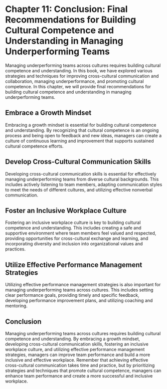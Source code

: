 Chapter 11: Conclusion: Final Recommendations for Building Cultural Competence and Understanding in Managing Underperforming Teams
==================================================================================================================================

Managing underperforming teams across cultures requires building cultural competence and understanding. In this book, we have explored various strategies and techniques for improving cross-cultural communication and collaboration, managing underperformance, and promoting cultural competence. In this chapter, we will provide final recommendations for building cultural competence and understanding in managing underperforming teams.

Embrace a Growth Mindset
------------------------

Embracing a growth mindset is essential for building cultural competence and understanding. By recognizing that cultural competence is an ongoing process and being open to feedback and new ideas, managers can create a culture of continuous learning and improvement that supports sustained cultural competence efforts.

Develop Cross-Cultural Communication Skills
-------------------------------------------

Developing cross-cultural communication skills is essential for effectively managing underperforming teams from diverse cultural backgrounds. This includes actively listening to team members, adapting communication styles to meet the needs of different cultures, and utilizing effective nonverbal communication.

Foster an Inclusive Workplace Culture
-------------------------------------

Fostering an inclusive workplace culture is key to building cultural competence and understanding. This includes creating a safe and supportive environment where team members feel valued and respected, providing opportunities for cross-cultural exchange and learning, and incorporating diversity and inclusion into organizational values and practices.

Utilize Effective Performance Management Strategies
---------------------------------------------------

Utilizing effective performance management strategies is also important for managing underperforming teams across cultures. This includes setting clear performance goals, providing timely and specific feedback, developing performance improvement plans, and utilizing coaching and mentoring.

Conclusion
----------

Managing underperforming teams across cultures requires building cultural competence and understanding. By embracing a growth mindset, developing cross-cultural communication skills, fostering an inclusive workplace culture, and utilizing effective performance management strategies, managers can improve team performance and build a more inclusive and effective workplace. Remember that achieving effective cross-cultural communication takes time and practice, but by prioritizing strategies and techniques that promote cultural competence, managers can enhance team performance and create a more successful and inclusive workplace.

